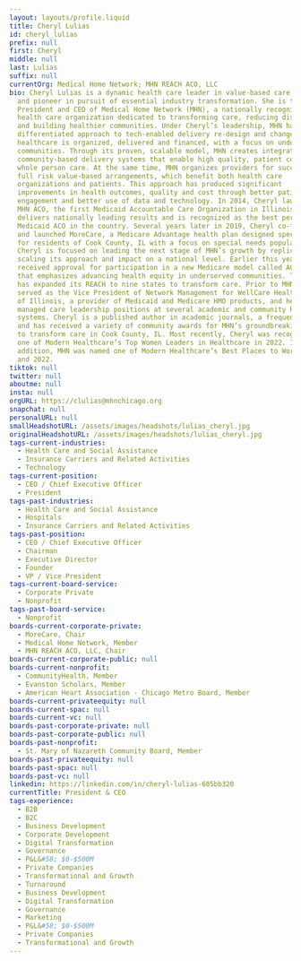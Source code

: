 ```yaml
---
layout: layouts/profile.liquid
title: Cheryl Lulias
id: cheryl_lulias
prefix: null
first: Cheryl
middle: null
last: Lulias
suffix: null
currentOrg: Medical Home Network; MHN REACH ACO, LLC
bio: Cheryl Lulias is a dynamic health care leader in value-based care delivery
  and pioneer in pursuit of essential industry transformation. She is the
  President and CEO of Medical Home Network (MHN), a nationally recognized
  health care organization dedicated to transforming care, reducing disparities,
  and building healthier communities. Under Cheryl’s leadership, MHN has taken a
  differentiated approach to tech-enabled delivery re-design and changed how
  healthcare is organized, delivered and financed, with a focus on underserved
  communities. Through its proven, scalable model, MHN creates integrated
  community-based delivery systems that enable high quality, patient centric,
  whole person care. At the same time, MHN organizes providers for success under
  full risk value-based arrangements, which benefit both health care
  organizations and patients. This approach has produced significant
  improvements in health outcomes, quality and cost through better patient
  engagement and better use of data and technology. In 2014, Cheryl launched the
  MHN ACO, the first Medicaid Accountable Care Organization in Illinois, which
  delivers nationally leading results and is recognized as the best performing
  Medicaid ACO in the country. Several years later in 2019, Cheryl co-founded
  and launched MoreCare, a Medicare Advantage health plan designed specifically
  for residents of Cook County, IL with a focus on special needs populations.
  Cheryl is focused on leading the next stage of MHN’s growth by replicating and
  scaling its approach and impact on a national level. Earlier this year, MHN
  received approval for participation in a new Medicare model called ACO REACH
  that emphasizes advancing health equity in underserved communities. Today MHN
  has expanded its REACH to nine states to transform care. Prior to MHN, Cheryl
  served as the Vice President of Network Management for WellCare Health Plans
  of Illinois, a provider of Medicaid and Medicare HMO products, and held
  managed care leadership positions at several academic and community hospital
  systems. Cheryl is a published author in academic journals, a frequent speaker
  and has received a variety of community awards for MHN’s groundbreaking work
  to transform care in Cook County, IL. Most recently, Cheryl was recognized as
  one of Modern Healthcare’s Top Women Leaders in Healthcare in 2022. In
  addition, MHN was named one of Modern Healthcare’s Best Places to Work in 2021
  and 2022.
tiktok: null
twitter: null
aboutme: null
insta: null
orgURL: https://clulias@mhnchicago.org
snapchat: null
personalURL: null
smallHeadshotURL: /assets/images/headshots/lulias_cheryl.jpg
originalHeadshotURL: /assets/images/headshots/lulias_cheryl.jpg
tags-current-industries:
  - Health Care and Social Assistance
  - Insurance Carriers and Related Activities
  - Technology
tags-current-position:
  - CEO / Chief Executive Officer
  - President
tags-past-industries:
  - Health Care and Social Assistance
  - Hospitals
  - Insurance Carriers and Related Activities
tags-past-position:
  - CEO / Chief Executive Officer
  - Chairman
  - Executive Director
  - Founder
  - VP / Vice President
tags-current-board-service:
  - Corporate Private
  - Nonprofit
tags-past-board-service:
  - Nonprofit
boards-current-corporate-private:
  - MoreCare, Chair
  - Medical Home Network, Member
  - MHN REACH ACO, LLC, Chair
boards-current-corporate-public: null
boards-current-nonprofit:
  - CommunityHealth, Member
  - Evanston Scholars, Member
  - American Heart Association - Chicago Metro Board, Member
boards-current-privateequity: null
boards-current-spac: null
boards-current-vc: null
boards-past-corporate-private: null
boards-past-corporate-public: null
boards-past-nonprofit:
  - St. Mary of Nazareth Community Board, Member
boards-past-privateequity: null
boards-past-spac: null
boards-past-vc: null
linkedin: https://linkedin.com/in/cheryl-lulias-605bb320
currentTitle: President & CEO
tags-experience:
  - B2B
  - B2C
  - Business Development
  - Corporate Development
  - Digital Transformation
  - Governance
  - P&L&#58; $0-$500M
  - Private Companies
  - Transformational and Growth
  - Turnaround
  - Business Development
  - Digital Transformation
  - Governance
  - Marketing
  - P&L&#58; $0-$500M
  - Private Companies
  - Transformational and Growth
---
```

